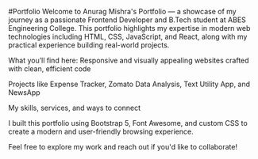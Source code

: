 #Portfolio
Welcome to Anurag Mishra's Portfolio — a showcase of my journey as a passionate Frontend Developer and B.Tech student at ABES Engineering College. This portfolio highlights my expertise in modern web technologies including HTML, CSS, JavaScript, and React, along with my practical experience building real-world projects.

What you’ll find here:
Responsive and visually appealing websites crafted with clean, efficient code

Projects like Expense Tracker, Zomato Data Analysis, Text Utility App, and NewsApp

My skills, services, and ways to connect

I built this portfolio using Bootstrap 5, Font Awesome, and custom CSS to create a modern and user-friendly browsing experience.

Feel free to explore my work and reach out if you'd like to collaborate!
